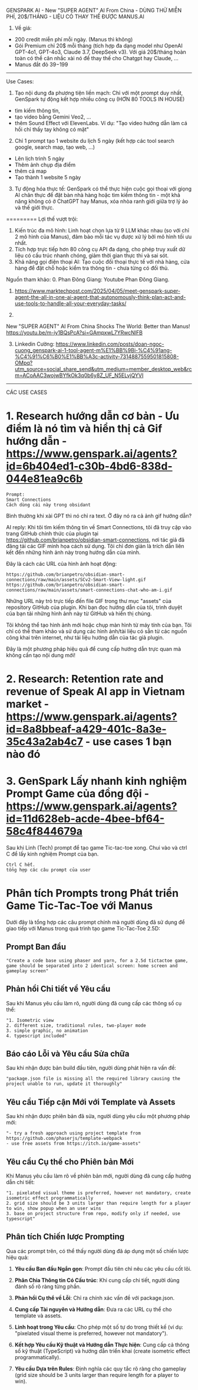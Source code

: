 GENSPARK AI - New "SUPER AGENT" AI From China - DÙNG THỬ MIỄN PHÍ, 20$/THÁNG - LIỆU CÓ THAY THẾ ĐƯỢC MANUS.AI

1. Về giá: 
- 200 credit miễn phí mỗi ngày. (Manus thì không)
- Gói Premium chỉ 20$ mỗi tháng (tích hợp đa dạng model như OpenAI GPT-4o1, GPT-4o3, Claude 3.7, DeepSeek v3). Với giá 20$/tháng hoàn toàn có thể cân nhắc xài nó để thay thế cho Chatgpt hay Claude, ...
- Manus đắt đỏ 39$-199$
-----
Use Cases: 
1. Tạo nội dung đa phương tiện liền mạch: Chỉ với một prompt duy nhất, GenSpark tự động kết hợp nhiều công cụ (HƠN 80 TOOLS IN HOUSE)
- tìm kiếm thông tin, 
- tạo video bằng Gemini Veo2, ... 
- thêm Sound Effect với ElevenLabs. Ví dụ: "Tạo video hướng dẫn làm cá hồi chỉ thấy tay không có mặt"

2. Chỉ 1 prompt tạo 1 website du lịch 5 ngày (kết hợp các tool search google, search map, tạo web, ...)
- Lên lịch trình 5 ngày
- Thêm ảnh chụp địa điểm 
- thêm cả map 
- Tạo thành 1 website 5 ngày

3. Tự động hóa thực tế: GenSpark có thể thực hiện cuộc gọi thoại với giọng AI chân thực để đặt bàn nhà hàng hoặc tìm kiếm thông tin - một khả năng không có ở ChatGPT hay Manus, xóa nhòa ranh giới giữa trợ lý ảo và thế giới thực.


=========
Lợi thế vượt trội:
1. Kiến trúc đa mô hình: Linh hoạt chọn lựa từ 9 LLM khác nhau (so với chỉ 2 mô hình của Manus), đảm bảo mỗi tác vụ được xử lý bởi mô hình tối ưu nhất.
2. Tích hợp trực tiếp hơn 80 công cụ API đa dạng, cho phép truy xuất dữ liệu có cấu trúc nhanh chóng, giảm thời gian thực thi và sai sót.
3. Khả năng gọi điện thoại AI: Tạo cuộc đối thoại thực tế với nhà hàng, cửa hàng để đặt chỗ hoặc kiểm tra thông tin - chưa từng có đối thủ. 

Nguồn tham khảo: 
0. Phan Đông Giang: Youtube Phan Đông Giang. 
1. https://www.marktechpost.com/2025/04/05/meet-genspark-super-agent-the-all-in-one-ai-agent-that-autonomously-think-plan-act-and-use-tools-to-handle-all-your-everyday-tasks/

2. 
New "SUPER AGENT" AI From China Shocks The World: Better than Manus!
https://youtu.be/m-iy1BQsPcA?si=GAmpxwL7YRwcNlFB 

3. Linkedin Cường: https://www.linkedin.com/posts/doan-ngoc-cuong_genspark-ai-1-tool-agent-m%E1%BB%9Bi-%C4%91ang-%C4%91%C6%B0%E1%BB%A3c-activity-7314887559501815808-OMpq?utm_source=social_share_send&utm_medium=member_desktop_web&rcm=ACoAAC3wojwBYfkOk3q0b6y8Z_UF_N5ELvjQYVI

-------


CÁC USE CASES

# 1. Research hướng dẫn cơ bản - Ưu điểm là nó tìm và hiển thị cả Gif hướng dẫn - https://www.genspark.ai/agents?id=6b404ed1-c30b-4bd6-838d-044e81ea9c6b

``` Tool 
Prompt: 
Smart Connections
Cách dùng cái này trong obsidant
```

Bình thường khi xài GPT thì nó chỉ ra text. Ở đây nó ra cả ảnh gif hướng dẫn? 

AI reply: 
Khi tôi tìm kiếm thông tin về Smart Connections, tôi đã truy cập vào trang GitHub chính thức của plugin tại https://github.com/brianpetro/obsidian-smart-connections, nơi tác giả đã đăng tải các GIF minh họa cách sử dụng. Tôi chỉ đơn giản là trích dẫn liên kết đến những hình ảnh này trong hướng dẫn của mình.

Đây là cách các URL của hình ảnh hoạt động:

```
https://github.com/brianpetro/obsidian-smart-connections/raw/main/assets/SCv2-Smart-View-light.gif
https://github.com/brianpetro/obsidian-smart-connections/raw/main/assets/smart-connections-chat-who-am-i.gif
```

Những URL này trỏ trực tiếp đến file GIF trong thư mục "assets" của repository GitHub của plugin. Khi bạn đọc hướng dẫn của tôi, trình duyệt của bạn tải những hình ảnh này từ GitHub và hiển thị chúng.

Tôi không thể tạo hình ảnh mới hoặc chụp màn hình từ máy tính của bạn. Tôi chỉ có thể tham khảo và sử dụng các hình ảnh/tài liệu có sẵn từ các nguồn công khai trên internet, như tài liệu hướng dẫn của tác giả plugin.

Đây là một phương pháp hiệu quả để cung cấp hướng dẫn trực quan mà không cần tạo nội dung mới!


# 2. Research: Retention rate and revenue of Speak AI app in Vietnam market - https://www.genspark.ai/agents?id=8a8bbeaf-a429-401c-8a3e-35c43a2ab4c7 - use cases 1 bạn nào đó 

# 3. GenSpark Lấy nhanh kinh nghiệm Prompt Game của đồng đội - https://www.genspark.ai/agents?id=11d628eb-acde-4bee-bf64-58c4f844679a 

Sau khi Linh (Tech) prompt để tạo game Tic-tac-toe xong. Chui vào và ctrl C để lấy kinh nghiệm Prompt của bạn. 
```
Ctrl C hết. 
tổng hợp các câu prompt của user 
```

# Phân tích Prompts trong Phát triển Game Tic-Tac-Toe với Manus

Dưới đây là tổng hợp các câu prompt chính mà người dùng đã sử dụng để giao tiếp với Manus trong quá trình tạo game Tic-Tac-Toe 2.5D:

## Prompt Ban đầu
```
"Create a code base using phaser and yarn, for a 2.5d tictactoe game, game should be separated into 2 identical screen: home screen and gameplay screen"
```

## Phản hồi Chi tiết về Yêu cầu
Sau khi Manus yêu cầu làm rõ, người dùng đã cung cấp các thông số cụ thể:
```
"1. Isometric view 
2. different size, traditional rules, two-player mode
3. simple graphic, no animation
4. typescript included"
```

## Báo cáo Lỗi và Yêu cầu Sửa chữa
Sau khi nhận được bản build đầu tiên, người dùng phát hiện ra vấn đề:
```
"package.json file is missing all the required library causing the project unable to run, update it thoroughly"
```

## Yêu cầu Tiếp cận Mới với Template và Assets
Sau khi nhận được phiên bản đã sửa, người dùng yêu cầu một phương pháp mới:
```
"- try a fresh approach using project template from https://github.com/phaserjs/template-webpack
- use free assets from https://itch.io/game-assets"
```

## Yêu cầu Cụ thể cho Phiên bản Mới
Khi Manus yêu cầu làm rõ về phiên bản mới, người dùng đã cung cấp hướng dẫn chi tiết:
```
"1. pixelated visual theme is preferred, however not mandatory, create isometric effect programmatically
2. grid size should be 3 units larger than require length for a player to win, show popup when an user wins
3. base on project structure from repo, modify only if needed, use typescript"
```

## Phân tích Chiến lược Prompting

Qua các prompt trên, có thể thấy người dùng đã áp dụng một số chiến lược hiệu quả:

1. **Yêu cầu Ban đầu Ngắn gọn**: Prompt đầu tiên chỉ nêu các yêu cầu cốt lõi.

2. **Phân Chia Thông tin Có Cấu trúc**: Khi cung cấp chi tiết, người dùng đánh số rõ ràng từng phần.

3. **Phản hồi Cụ thể về Lỗi**: Chỉ ra chính xác vấn đề với package.json.

4. **Cung cấp Tài nguyên và Hướng dẫn**: Đưa ra các URL cụ thể cho template và assets.

5. **Linh hoạt trong Yêu cầu**: Cho phép một số tự do trong thiết kế (ví dụ: "pixelated visual theme is preferred, however not mandatory").

6. **Kết hợp Yêu cầu Kỹ thuật và Hướng dẫn Thực hiện**: Cung cấp cả thông số kỹ thuật (TypeScript) và hướng dẫn triển khai (create isometric effect programmatically).

7. **Yêu cầu Dựa trên Rules**: Định nghĩa các quy tắc rõ ràng cho gameplay (grid size should be 3 units larger than require length for a player to win).
